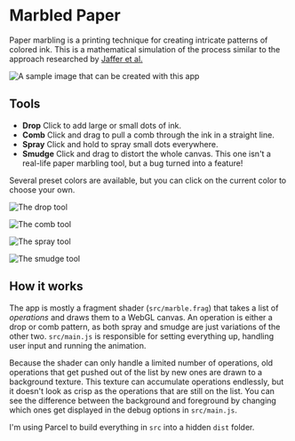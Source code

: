 # Marbled Paper

Paper marbling is a printing technique for creating intricate patterns of colored ink. This is a mathematical simulation of the process similar to the approach researched by [Jaffer et al.](http://people.csail.mit.edu/jaffer/Marbling/)

![A sample image that can be created with this app](https://cdn.glitch.com/4bad5cba-d20c-4781-9a59-72e7c21169da%2FScreen%20Shot%202019-03-15%20at%2012.19.04%20AM.png?1552623566016])

## Tools

- **Drop** Click to add large or small dots of ink.
- **Comb** Click and drag to pull a comb through the ink in a straight line.
- **Spray** Click and hold to spray small dots everywhere.
- **Smudge** Click and drag to distort the whole canvas. This one isn't a real-life paper marbling tool, but a bug turned into a feature!

Several preset colors are available, but you can click on the current color to choose your own.

![The drop tool](https://cdn.glitch.com/4bad5cba-d20c-4781-9a59-72e7c21169da%2FScreen%20Shot%202019-03-15%20at%2012.10.17%20AM.png?1552623386197)

![The comb tool](https://cdn.glitch.com/4bad5cba-d20c-4781-9a59-72e7c21169da%2FScreen%20Shot%202019-03-15%20at%2012.13.21%20AM.png?1552623385441)

![The spray tool](https://cdn.glitch.com/4bad5cba-d20c-4781-9a59-72e7c21169da%2FScreen%20Shot%202019-03-15%20at%2012.10.58%20AM.png?1552623388386)

![The smudge tool](https://cdn.glitch.com/4bad5cba-d20c-4781-9a59-72e7c21169da%2FScreen%20Shot%202019-03-15%20at%2012.15.29%20AM.png?1552623387595)

## How it works

The app is mostly a fragment shader (`src/marble.frag`) that takes a list of *operations* and draws them to a WebGL canvas. An operation is either a drop or comb pattern, as both spray and smudge are just variations of the other two. `src/main.js` is responsible for setting everything up, handling user input and running the animation.



Because the shader can only handle a limited number of operations, old operations that get pushed out of the list by new ones are drawn to a background texture. This texture can accumulate operations endlessly, but it doesn't look as crisp as the operations that are still on the list. You can see the difference between the background and foreground by changing which ones get displayed in the debug options in `src/main.js`.

I'm using Parcel to build everything in `src` into a hidden `dist` folder.
